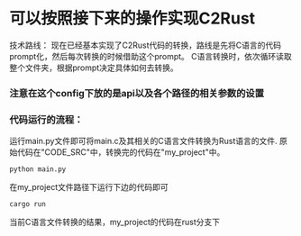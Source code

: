 # 可以按照接下来的操作实现C2Rust

技术路线：
现在已经基本实现了C2Rust代码的转换，路线是先将C语言的代码prompt化，然后每次转换的时候借助这个prompt。
C语言转换时，依次循环读取整个文件夹，根据prompt决定具体如何去转换。



### **注意在这个config下放的是api以及各个路径的相关参数的设置**

### 代码运行的流程：
运行main.py文件即可将main.c及其相关的C语言文件转换为Rust语言的文件.
原始代码在"CODE_SRC"中，转换完的代码在"my_project"中。


```
python main.py
```

在my_project文件路径下运行下边的代码即可
```
cargo run
```



当前C语言文件转换的结果，my_project的代码在rust分支下

